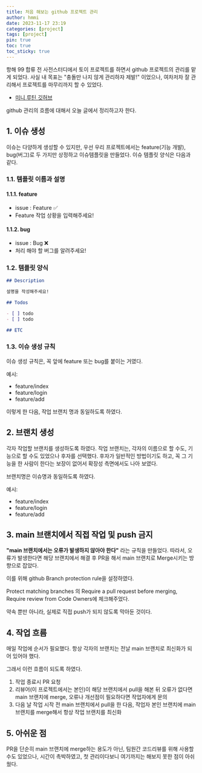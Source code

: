 ```yaml
---
title: 처음 해보는 github 프로젝트 관리
author: hmmi
date: 2023-11-17 23:19
categories: [project]
tags: [project]
pin: true
toc: true
toc_sticky: true
---
```


항해 99 합류 전 사전스터디에서 토이 프로젝트를 하면서 github 프로젝트의 관리를 맡게 되었다. 사실 내 목표는 "충돌만 나지 않게 관리하자 제발!" 이었으나, 여차저차 잘 관리해서 프로젝트를 마무리까지 할 수 있었다.

- [미니 루틴 깃허브](https://github.com/hmmiii/mini-routine)

github 관리의 흐름에 대해서 오늘 글에서 정리하고자 한다.

## 1. 이슈 생성

이슈는 다양하게 생성할 수 있지만, 우선 우리 프로젝트에서는 feature(기능 개발), bug(버그)로 두 가지만 상정하고 이슈템플릿을 만들었다. 이슈 템플릿 양식은 다음과 같다.

### 1.1. 템플릿 이름과 설명

#### 1.1.1. feature

- issue : Feature ✅
- Feature 작업 상황을 입력해주세요!

#### 1.1.2. bug

- issue : Bug ❌
- 처리 해야 할 버그를 알려주세요!

### 1.2. 템플릿 양식

```markdown
## Description

설명을 작성해주세요!

## Todos

- [ ] todo
- [ ] todo

## ETC
```

### 1.3. 이슈 생성 규칙

이슈 생성 규칙은, 꼭 앞에 feature 또는 bug를 붙이는 거였다.

예시:

- feature/index
- feature/login
- feature/add

이렇게 한 다음, 작업 브랜치 명과 동일하도록 하였다.

## 2. 브랜치 생성

각자 작업할 브랜치를 생성하도록 하였다. 작업 브랜치는, 각자의 이름으로 할 수도, 기능으로 할 수도 있었으나 후자를 선택했다. 후자가 일반적인 방법이기도 하고, 꼭 그 기능을 한 사람이 한다는 보장이 없어서 확장성 측면에서도 나아 보였다.

브랜치명은 이슈명과 동일하도록 하였다.

예시:

- feature/index
- feature/login
- feature/add

## 3. main 브랜치에서 직접 작업 및 push 금지

**"main 브랜치에서는 오류가 발생하지 않아야 한다"** 라는 규칙을 만들었다. 따라서, 오류가 발생한다면 해당 브랜치에서 해결 후 PR을 해서 main 브랜치로 Merge시키는 방향으로 잡았다.

이를 위해 github Branch protection rule을 설정하였다.

Protect matching branches 의 Require a pull request before merging, Require review from Code Owners에 체크해주었다.

약속 뿐만 아니라, 실제로 직접 push가 되지 않도록 막아둔 것이다.

## 4. 작업 흐름

매일 작업에 순서가 필요했다. 항상 각자의 브랜치는 전날 main 브랜치로 최신화가 되어 있어야 했다.

그래서 이런 흐름이 되도록 하였다.

1. 작업 종료시 PR 요청
2. 리뷰어(이 프로젝트에서는 본인)이 해당 브랜치에서 pull을 해본 뒤 오류가 없다면 main 브랜치에 merge, 오류나 개선점이 필요하다면 작업자에게 문의
3. 다음 날 작업 시작 전 main 브랜치에서 pull을 한 다음, 작업자 본인 브랜치에 main 브랜치를 merge해서 항상 작업 브랜치를 최신화

## 5. 아쉬운 점

PR을 단순히 main 브랜치에 merge하는 용도가 아닌, 팀원간 코드리뷰를 위해 사용할 수도 있었으나, 시간이 촉박하였고, 첫 관리이다보니 여기까지는 해보지 못한 점이 아쉬웠다.
